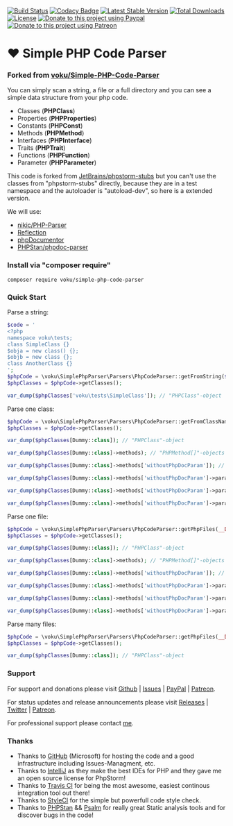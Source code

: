 [![Build Status](https://github.com/voku/Simple-PHP-Code-Parser/actions/workflows/ci.yml/badge.svg?branch=master)](https://github.com/voku/Simple-PHP-Code-Parser/actions)
[![Codacy Badge](https://api.codacy.com/project/badge/Grade/2feaf2a179a24a5fac99cbf67e72df2f)](https://www.codacy.com/manual/voku/Simple-PHP-Code-Parser?utm_source=github.com&amp;utm_medium=referral&amp;utm_content=voku/Simple-PHP-Code-Parser&amp;utm_campaign=Badge_Grade)
[![Latest Stable Version](https://poser.pugx.org/voku/Simple-PHP-Code-Parser/v/stable)](https://packagist.org/packages/voku/simple-php-code-parser) 
[![Total Downloads](https://poser.pugx.org/voku/simple-php-code-parser/downloads)](https://packagist.org/packages/voku/simple-php-code-parser) 
[![License](https://poser.pugx.org/voku/simple-php-code-parser/license)](https://packagist.org/packages/voku/simple-php-code-parser)
[![Donate to this project using Paypal](https://img.shields.io/badge/paypal-donate-yellow.svg)](https://www.paypal.me/moelleken)
[![Donate to this project using Patreon](https://img.shields.io/badge/patreon-donate-yellow.svg)](https://www.patreon.com/voku)

# ❤ Simple PHP Code Parser

### Forked from [voku/Simple-PHP-Code-Parser](https://github.com/voku/Simple-PHP-Code-Parser)

You can simply scan a string, a file or a full directory and you can see a simple data structure from your php code.
- Classes (**PHPClass**)
- Properties (**PHPProperties**)
- Constants (**PHPConst**)
- Methods (**PHPMethod**)
- Interfaces (**PHPInterface**)
- Traits (**PHPTrait**)
- Functions (**PHPFunction**)
- Parameter (**PHPParameter**)

This code is forked from [JetBrains/phpstorm-stubs](https://github.com/JetBrains/phpstorm-stubs/tree/master/tests) but you can't use the classes from "phpstorm-stubs" directly, 
because they are in a test namespace and the autoloader is "autoload-dev", so here is a extended version.

We will use:
- [nikic/PHP-Parser](https://github.com/nikic/PHP-Parser)
- [Reflection](https://www.php.net/manual/en/book.reflection.php)
- [phpDocumentor](https://github.com/phpDocumentor/)
- [PHPStan/phpdoc-parser](https://github.com/phpstan/phpdoc-parser)


### Install via "composer require"

```shell
composer require voku/simple-php-code-parser
```

### Quick Start

Parse a string:
```php
$code = '
<?php
namespace voku\tests;
class SimpleClass {}
$obja = new class() {};
$objb = new class {};
class AnotherClass {}
';
$phpCode = \voku\SimplePhpParser\Parsers\PhpCodeParser::getFromString($code);
$phpClasses = $phpCode->getClasses();

var_dump($phpClasses['voku\tests\SimpleClass']); // "PHPClass"-object
```

Parse one class:
```php
$phpCode = \voku\SimplePhpParser\Parsers\PhpCodeParser::getFromClassName(Dummy::class);
$phpClasses = $phpCode->getClasses();

var_dump($phpClasses[Dummy::class]); // "PHPClass"-object

var_dump($phpClasses[Dummy::class]->methods); // "PHPMethod[]"-objects

var_dump($phpClasses[Dummy::class]->methods['withoutPhpDocParam']); // "PHPMethod"-object

var_dump($phpClasses[Dummy::class]->methods['withoutPhpDocParam']->parameters); // "PHPParameter[]"-objects

var_dump($phpClasses[Dummy::class]->methods['withoutPhpDocParam']->parameters['useRandInt']); // "PHPParameter"-object

var_dump($phpClasses[Dummy::class]->methods['withoutPhpDocParam']->parameters['useRandInt']->type); // "bool"
````

Parse one file:
```php
$phpCode = \voku\SimplePhpParser\Parsers\PhpCodeParser::getPhpFiles(__DIR__ . '/Dummy.php');
$phpClasses = $phpCode->getClasses();

var_dump($phpClasses[Dummy::class]); // "PHPClass"-object

var_dump($phpClasses[Dummy::class]->methods); // "PHPMethod[]"-objects

var_dump($phpClasses[Dummy::class]->methods['withoutPhpDocParam']); // "PHPMethod"-object

var_dump($phpClasses[Dummy::class]->methods['withoutPhpDocParam']->parameters); // "PHPParameter[]"-objects

var_dump($phpClasses[Dummy::class]->methods['withoutPhpDocParam']->parameters['useRandInt']); // "PHPParameter"-object

var_dump($phpClasses[Dummy::class]->methods['withoutPhpDocParam']->parameters['useRandInt']->type); // "bool"
````

Parse many files:
```php
$phpCode = \voku\SimplePhpParser\Parsers\PhpCodeParser::getPhpFiles(__DIR__ . '/src');
$phpClasses = $phpCode->getClasses();

var_dump($phpClasses[Dummy::class]); // "PHPClass"-object
````


### Support

For support and donations please visit [Github](https://github.com/voku/simple_html_dom/) | [Issues](https://github.com/voku/simple_html_dom/issues) | [PayPal](https://paypal.me/moelleken) | [Patreon](https://www.patreon.com/voku).

For status updates and release announcements please visit [Releases](https://github.com/voku/simple_html_dom/releases) | [Twitter](https://twitter.com/suckup_de) | [Patreon](https://www.patreon.com/voku/posts).

For professional support please contact [me](https://about.me/voku).

### Thanks

- Thanks to [GitHub](https://github.com) (Microsoft) for hosting the code and a good infrastructure including Issues-Managment, etc.
- Thanks to [IntelliJ](https://www.jetbrains.com) as they make the best IDEs for PHP and they gave me an open source license for PhpStorm!
- Thanks to [Travis CI](https://travis-ci.com/) for being the most awesome, easiest continous integration tool out there!
- Thanks to [StyleCI](https://styleci.io/) for the simple but powerfull code style check.
- Thanks to [PHPStan](https://github.com/phpstan/phpstan) && [Psalm](https://github.com/vimeo/psalm) for really great Static analysis tools and for discover bugs in the code!
